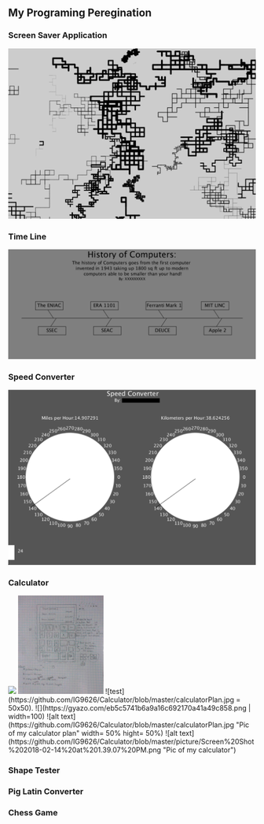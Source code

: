 ## My Programing Peregination

### Screen Saver Application
![alt text](https://github.com/IG9626/screenSaver/blob/master/PicOfScreenSaver2.png "Pic of screensaver App")

### Time Line
![alt text](https://github.com/IG9626/timeline/blob/master/timelinePhoto1.png "Pic of Timeline")

### Speed Converter
![alt text](https://github.com/IG9626/speedconverterApp/blob/master/speedConverterAppPic.png "Pic of Speed Converter")

### Calculator
 <img src="https://github.com/favicon.ico" height="24">
  <img src="https://github.com/IG9626/Calculator/blob/master/calculatorPlan.jpg" height="200">
![test](https://github.com/IG9626/Calculator/blob/master/calculatorPlan.jpg = 50x50).
![](https://gyazo.com/eb5c5741b6a9a16c692170a41a49c858.png | width=100)
![alt text](https://github.com/IG9626/Calculator/blob/master/calculatorPlan.jpg "Pic of my calculator plan" width= 50% hight= 50%)
![alt text](https://github.com/IG9626/Calculator/blob/master/picture/Screen%20Shot%202018-02-14%20at%201.39.07%20PM.png "Pic of my calculator")

### Shape Tester


### Pig Latin Converter


### Chess Game

